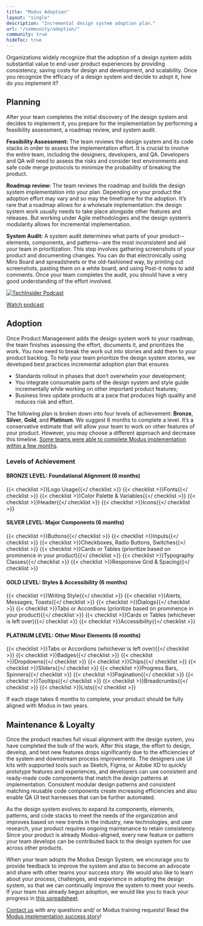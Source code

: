 ```yaml
---
title: "Modus Adoption"
layout: "single"
description: "Incremental design system adoption plan."
url: "/community/adoption/"
community: true
hideToc: true
---
```


Organizations widely recognize that the adoption of a design system adds substantial value to end-user product experiences by providing consistency, saving costs for design and development, and scalability. Once you recognize the efficacy of a design system and decide to adopt it, how do you implement it?

## Planning

After your team completes the initial discovery of the design system and decides to implement it, you prepare for the implementation by performing a feasibility assessment, a roadmap review, and system audit.

**Feasibility Assessment:** The team reviews the design system and its code stacks in order to assess the implementation effort. It is crucial to involve the entire team, including the designers, developers, and QA. Developers and QA will need to assess the risks and consider test environments and safe code merge protocols to minimize the probability of breaking the product.

**Roadmap review:** The team reviews the roadmap and builds the design system implementation into your plan. Depending on your product the adoption effort may vary and so may the timeframe for the adoption. It’s rare that a roadmap allows for a wholesale implementation: the design system work usually needs to take place alongside other features and releases. But working under Agile methodologies and the design system’s modularity allows for incremental implementation.

**System Audit:** A system audit determines what parts of your product--elements, components, and patterns--are the most inconsistent and aid your team in prioritization. This step involves gathering screenshots of your product and documenting changes. You can do that electronically using Miro Board and spreadsheets or the old-fashioned way, by printing out screenshots, pasting them on a white board, and using Post-it notes to add comments. Once your team completes the audit, you should have a very good understanding of the effort involved.

<a href="https://drive.google.com/file/d/1LfT-pl5p7GdonP9sreo7sLYo0JRcT6Y_/view" target="_blank">![TechInsider Podcast](/img/podcast.png)</a>

<a href="https://drive.google.com/file/d/1LfT-pl5p7GdonP9sreo7sLYo0JRcT6Y_/view" target="_blank" class="btn btn-primary mb-1">
Watch podcast
</a>

## Adoption

Once Product Management adds the design system work to your roadmap, the team finishes assessing the effort, documents it, and prioritizes the work. You now need to break the work out into stories and add them to your product backlog. To help your team prioritize the design system stories, we developed best practices incremental adoption plan that ensures

- Standards rollout in phases that don’t overwhelm your development;
- You integrate consumable parts of the design system and style guide incrementally while working on other important product features;
- Business lines update products at a pace that produces high quality and reduces risk and effort.

The following plan is broken down into four levels of achievement: **Bronze**, **Silver**, **Gold**, and **Platinum**. We suggest 6 months to complete a level. It’s a conservative estimate that will allow your team to work on other features of your product. However, you may choose a different approach and decrease this timeline. [Some teams were able to complete Modus implementation within a few months](/news/2021-03-24-utg-modus-adoption/).

### Levels of Achievement

#### BRONZE LEVEL: Foundational Alignment (6 months)

 {{< checklist >}}Logo Usage{{</ checklist >}}
 {{< checklist >}}Fonts{{</ checklist >}}
 {{< checklist >}}Color Palette & Variables{{</ checklist >}}
 {{< checklist >}}Header{{</ checklist >}}
 {{< checklist >}}Icons{{</ checklist >}}

#### SILVER LEVEL: Major Components  (6 months)

 {{< checklist >}}Buttons{{</ checklist >}}
 {{< checklist >}}Inputs{{</ checklist >}}
 {{< checklist >}}Checkboxes, Radio Buttons, Switches{{</ checklist >}}
 {{< checklist >}}Cards or Tables (prioritize based on prominence in your product){{</ checklist >}}
 {{< checklist >}}Typography Classes{{</ checklist >}}
 {{< checklist >}}Responsive Grid & Spacing{{</ checklist >}}

#### GOLD LEVEL: Styles & Accessibility (6 months)

 {{< checklist >}}Writing Style{{</ checklist >}}
 {{< checklist >}}Alerts, Messages, Toasts{{</ checklist >}}
 {{< checklist >}}Dialogs{{</ checklist >}}
 {{< checklist >}}Tabs or Accordions (prioritize based on prominence in your product){{</ checklist >}}
 {{< checklist >}}Cards or Tables (whichever is left over){{</ checklist >}}
 {{< checklist >}}Accessibility{{</ checklist >}}

#### PLATINUM LEVEL: Other Minor Elements (6 months)

 {{< checklist >}}Tabs or Accordions (whichever is left over){{</ checklist >}}
 {{< checklist >}}Badges{{</ checklist >}}
 {{< checklist >}}Dropdowns{{</ checklist >}}
 {{< checklist >}}Chips{{</ checklist >}}
 {{< checklist >}}Sliders{{</ checklist >}}
 {{< checklist >}}Progress Bars, Spinners{{</ checklist >}}
 {{< checklist >}}Pagination{{</ checklist >}}
 {{< checklist >}}Tooltips{{</ checklist >}}
 {{< checklist >}}Breadcrumbs{{</ checklist >}}
 {{< checklist >}}Lists{{</ checklist >}}

If each stage takes 6 months to complete, your product should be fully aligned with Modus in two years.

## Maintenance & Loyalty

Once the product reaches full visual alignment with the design system, you have completed the bulk of the work. After this stage, the effort to design, develop, and test new features drops significantly due to the efficiencies of the system and downstream process improvements. The designers use UI kits with supported tools such as Sketch, Figma, or Adobe XD to quickly prototype features and experiences, and developers can use consistent and ready-made code components that match the design patterns at implementation. Consistent modular design patterns and consistent matching reusable code components create increasing efficiencies and also enable QA UI test harnesses that can be further automated.

As the design system evolves to expand its components, elements, patterns, and code stacks to meet the needs of the organization and improves based on new trends in the industry, new technologies, and user research, your product requires ongoing maintenance to retain consistency. Since your product is already Modus-aligned, every new feature or pattern your team develops can be contributed back to the design system for use across other products.

When your team adopts the Modus Design System, we encourage you to provide feedback to improve the system and also to become an advocate and share with other teams your success story. We would also like to learn about your process, challenges, and experience in adopting the design system, so that we can continually improve the system to meet your needs. If your team has already begun adoption, we would like you to track your progress in [this spreadsheet](https://docs.google.com/spreadsheets/d/1VtOaE6x8slBvT3Xy3eJL_nKHWprIq-VEXw1YxuPH4Bo/edit#gid=0).

[Contact us](/community/contact/) with any questions and/ or Modus training requests! Read the [Modus implementation success story](/news/2021-03-24-utg-modus-adoption)!
